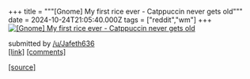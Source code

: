 +++
title = """[Gnome] My first rice ever - Catppuccin never gets old"""
date = 2024-10-24T21:05:40.000Z
tags = ["reddit","wm"]
+++
[![[Gnome] My first rice ever - Catppuccin never gets old](https://b.thumbs.redditmedia.com/PfAQScE6Fp0l0g8ySpeQWCJPm2CX-zY8xgezo-KVcyU.jpg "[Gnome] My first rice ever - Catppuccin never gets old")](https://www.reddit.com/r/unixporn/comments/1gbde4m/gnome_my_first_rice_ever_catppuccin_never_gets_old/)

submitted by [/u/Jafeth636](https://www.reddit.com/user/Jafeth636)  
[\[link\]](https://www.reddit.com/gallery/1gbde4m) [\[comments\]](https://www.reddit.com/r/unixporn/comments/1gbde4m/gnome_my_first_rice_ever_catppuccin_never_gets_old/)

[[source]](https://www.reddit.com/r/unixporn/comments/1gbde4m/gnome_my_first_rice_ever_catppuccin_never_gets_old/)
